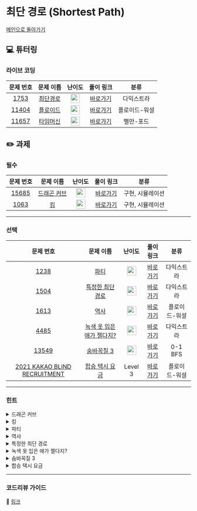 # 최단 경로 (Shortest Path)

[메인으로 돌아가기](https://github.com/Altu-Bitu/Notice)

## 💻 튜터링

### 라이브 코딩

|문제 번호|문제 이름|난이도|풀이 링크|분류|
| :-----: | :-----: | :-----: | :-----: | :-----: |
|<a href="https://www.acmicpc.net/problem/1753" target="_blank">1753</a>|<a href="https://www.acmicpc.net/problem/1753" target="_blank">최단경로</a>|<img height="25px" width="25px" src="https://static.solved.ac/tier_small/11.svg"/>|[바로가기](https://github.com/Altu-Bitu/Notice/blob/main/11%EC%9B%94%2002%EC%9D%BC%20-%20%EC%B5%9C%EB%8B%A8%20%EA%B2%BD%EB%A1%9C/%EB%9D%BC%EC%9D%B4%EB%B8%8C%20%EC%BD%94%EB%94%A9/1753.cpp)|다익스트라|
|<a href="https://www.acmicpc.net/problem/11404" target="_blank">11404</a>|<a href="https://www.acmicpc.net/problem/11404" target="_blank">플로이드</a>|<img height="25px" width="25px" src="https://static.solved.ac/tier_small/12.svg"/>|[바로가기](https://github.com/Altu-Bitu/Notice/blob/main/11%EC%9B%94%2002%EC%9D%BC%20-%20%EC%B5%9C%EB%8B%A8%20%EA%B2%BD%EB%A1%9C/%EB%9D%BC%EC%9D%B4%EB%B8%8C%20%EC%BD%94%EB%94%A9/11404.cpp)|플로이드-워셜|
|<a href="https://www.acmicpc.net/problem/11657" target="_blank">11657</a>|<a href="https://www.acmicpc.net/problem/11657" target="_blank">타임머신</a>|<img height="25px" width="25px" src="https://static.solved.ac/tier_small/12.svg"/>|[바로가기](https://github.com/Altu-Bitu/Notice/blob/main/11%EC%9B%94%2002%EC%9D%BC%20-%20%EC%B5%9C%EB%8B%A8%20%EA%B2%BD%EB%A1%9C/%EB%9D%BC%EC%9D%B4%EB%B8%8C%20%EC%BD%94%EB%94%A9/11657.cpp)|벨만-포드|

## ✏️ 과제

### 필수
|문제 번호|문제 이름|난이도|풀이 링크|분류|
| :-----: | :-----: | :-----: | :-----: | :-----: |
|<a href="https://www.acmicpc.net/problem/15685" target="_blank">15685</a>|<a href="https://www.acmicpc.net/problem/15685" target="_blank">드래곤 커브</a>|<img height="25px" width="25px" src="https://static.solved.ac/tier_small/12.svg"/>|[바로가기](https://github.com/Altu-Bitu/Notice/blob/main/11%EC%9B%94%2002%EC%9D%BC%20-%20%EC%B5%9C%EB%8B%A8%20%EA%B2%BD%EB%A1%9C/%EA%B3%BC%EC%A0%9C/15685.cpp)|구현, 시뮬레이션|
|<a href="https://www.acmicpc.net/problem/1063" target="_blank">1063</a>|<a href="https://www.acmicpc.net/problem/1063" target="_blank">킹</a>|<img height="25px" width="25px" src="https://static.solved.ac/tier_small/7.svg"/>|[바로가기](https://github.com/Altu-Bitu/Notice/blob/main/11%EC%9B%94%2002%EC%9D%BC%20-%20%EC%B5%9C%EB%8B%A8%20%EA%B2%BD%EB%A1%9C/%EA%B3%BC%EC%A0%9C/1063.cpp)|구현, 시뮬레이션|

---

### 선택

|문제 번호|문제 이름|난이도|풀이 링크|분류|
| :-----: | :-----: | :-----: | :-----: | :-----: |
|<a href="https://www.acmicpc.net/problem/1238" target="_blank">1238</a>|<a href="https://www.acmicpc.net/problem/1238" target="_blank">파티</a>|<img height="25px" width="25px" src="https://static.solved.ac/tier_small/13.svg"/>|[바로가기](https://github.com/Altu-Bitu/Notice/blob/main/11%EC%9B%94%2002%EC%9D%BC%20-%20%EC%B5%9C%EB%8B%A8%20%EA%B2%BD%EB%A1%9C/%EA%B3%BC%EC%A0%9C/1238.cpp)|다익스트라|
|<a href="https://www.acmicpc.net/problem/1504" target="_blank">1504</a>|<a href="https://www.acmicpc.net/problem/1504" target="_blank">특정한 최단 경로</a>|<img height="25px" width="25px" src="https://static.solved.ac/tier_small/12.svg"/>|[바로가기](https://github.com/Altu-Bitu/Notice/blob/main/11%EC%9B%94%2002%EC%9D%BC%20-%20%EC%B5%9C%EB%8B%A8%20%EA%B2%BD%EB%A1%9C/%EA%B3%BC%EC%A0%9C/1504.cpp)|다익스트라|
|<a href="https://www.acmicpc.net/problem/1613" target="_blank">1613</a>|<a href="https://www.acmicpc.net/problem/1613" target="_blank">역사</a>|<img height="25px" width="25px" src="https://static.solved.ac/tier_small/13.svg"/>|[바로가기](https://github.com/Altu-Bitu/Notice/blob/main/11%EC%9B%94%2002%EC%9D%BC%20-%20%EC%B5%9C%EB%8B%A8%20%EA%B2%BD%EB%A1%9C/%EA%B3%BC%EC%A0%9C/1613.cpp)|플로이드-워셜|
|<a href="https://www.acmicpc.net/problem/4485" target="_blank">4485</a>|<a href="https://www.acmicpc.net/problem/4485" target="_blank">녹색 옷 입은 애가 젤다지?</a>|<img height="25px" width="25px" src="https://static.solved.ac/tier_small/12.svg"/>|[바로가기](https://github.com/Altu-Bitu/Notice/blob/main/11%EC%9B%94%2002%EC%9D%BC%20-%20%EC%B5%9C%EB%8B%A8%20%EA%B2%BD%EB%A1%9C/%EA%B3%BC%EC%A0%9C/4485.cpp)|다익스트라|
|<a href="https://www.acmicpc.net/problem/13549" target="_blank">13549</a>|<a href="https://www.acmicpc.net/problem/13549" target="_blank">숨바꼭질 3</a>|<img height="25px" width="25px" src="https://static.solved.ac/tier_small/11.svg"/>|[바로가기](https://github.com/Altu-Bitu/Notice/blob/main/11%EC%9B%94%2002%EC%9D%BC%20-%20%EC%B5%9C%EB%8B%A8%20%EA%B2%BD%EB%A1%9C/%EA%B3%BC%EC%A0%9C/13549.cpp)|0-1 BFS|
|<a href="https://programmers.co.kr/learn/courses/30/lessons/72413" target="_blank">2021 KAKAO BLIND RECRUITMENT</a>|<a href="https://programmers.co.kr/learn/courses/30/lessons/72413" target="_blank">합승 택시 요금</a>|Level 3|[바로가기](https://github.com/Altu-Bitu/Notice/blob/main/11%EC%9B%94%2002%EC%9D%BC%20-%20%EC%B5%9C%EB%8B%A8%20%EA%B2%BD%EB%A1%9C/%EA%B3%BC%EC%A0%9C/taxi.cpp)|플로이드-워셜|

---

### 힌트

<details>
<summary>드래곤 커브</summary>
<div markdown="1">
&nbsp;&nbsp;&nbsp;&nbsp;드래곤 커브의 각 세대마다 방향에 집중해보아요. 세대가 지남에 따라 방향이 어떻게 바뀌는지 찾아보아요.
</div>
</details>

<details>
<summary>킹</summary>
<div markdown="1">
&nbsp;&nbsp;&nbsp;&nbsp;그대로 구현하기 어렵다면 체스판을 회전해보면 어떨까요? 돌의 움직임도 고려해야 하는 걸 잊으면 안돼요.
</div>
</details>

<details>
<summary>파티</summary>
<div markdown="1">
&nbsp;&nbsp;&nbsp;&nbsp;다익스트라는 한 정점에서 모든 정점까지의 최단 경로를 구하는 알고리즘이였죠. 그렇다면 모든 정점에서 한 정점으로 구하는 건 어떻게 해야 할까요? ppt 자료에서 최단경로를 소개한 초반 부분을 참고해도 좋아요. 조금 더 힌트를 드리자면 그래프를 다르게 만드는 방법으로 접근해야 해요. 조금 어렵다면 현재 문제는 정점의 개수가 크지 않으니 다익스트라를 시작 정점마다 돌려도 괜찮아요! 아니면 최단 경로를 구하는 다른 알고리즘을 사용하는 게 더 효율적이겠네요.
</div>
</details>

<details>
<summary>역사</summary>
<div markdown="1">
&nbsp;&nbsp;&nbsp;&nbsp;전후 관계를 무엇을 통해 나타낼 수 있을까요? 그리고 두 사건이 주어질 때마다 관계를 구하는 것보단, 미리 모든 사건에 대한 관계를 구해놓고 푸는 것이 좋을 것 같네요.
</div>
</details>

<details>
<summary>특정한 최단 경로</summary>
<div markdown="1">
&nbsp;&nbsp;&nbsp;&nbsp;특정한 두 정점을 거치는 경로는 어떻게 될까요? 한 번 이동했던 정점, 간선을 또 갈 수 있다고 해서 어렵게 생각하지 마세요! 오히려 이게 문제를 쉽게 풀 수 있는 큰 힌트입니다!
</div>
</details>

<details>
<summary>녹색 옷 입은 애가 젤다지?</summary>
<div markdown="1">
&nbsp;&nbsp;&nbsp;&nbsp;그래프가 행렬이 됐을 뿐이에요. 행렬에서 각 좌표가 연결된 경우는 어떨 때인가요?
</div>
</details>

<details>
<summary>숨바꼭질 3</summary>
<div markdown="1">
&nbsp;&nbsp;&nbsp;&nbsp;비슷한 문제를 풀었었어요. 다만 각 이동에 가중치가 생겼네요! 하지만 가중치는 겨우 2종류입니다. 어려운 방법 쓰지 않고, 순간이동으로 이동한 정점을 먼저 고려할 수 있는 방법은 어떤게 있을까요?
</div>
</details>

<details>
<summary>합승 택시 요금</summary>
<div markdown="1">
&nbsp;&nbsp;&nbsp;&nbsp;함께 합승할 수 있는 지점은 총 몇 개인가요? 계산에 고려해야 할 가능한 시작, 도착 지점의 쌍이 어떻게 될까요?
</div>
</details>

---

### 코드리뷰 가이드

🔗 [링크](https://educated-treatment-631.notion.site/1102-60cf8dd964ed486f9049948210416650)
